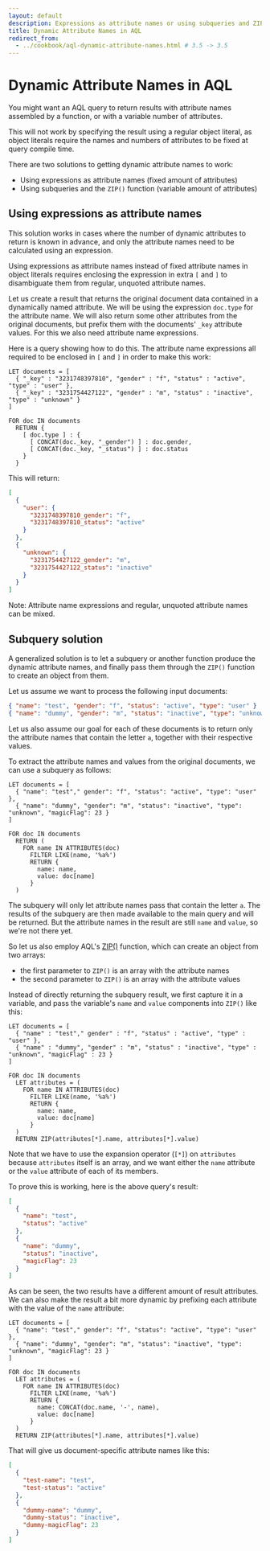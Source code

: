 ```yaml
---
layout: default
description: Expressions as attribute names or using subqueries and ZIP()
title: Dynamic Attribute Names in AQL
redirect_from:
  - ../cookbook/aql-dynamic-attribute-names.html # 3.5 -> 3.5
---
```

Dynamic Attribute Names in AQL
==============================

You might want an AQL query to return results with attribute names assembled
by a function, or with a variable number of attributes.

This will not work by specifying the result using a regular object literal,
as object literals require the names and numbers of attributes to be fixed at
query compile time.

There are two solutions to getting dynamic attribute names to work:
- Using expressions as attribute names (fixed amount of attributes)
- Using subqueries and the `ZIP()` function (variable amount of attributes)

## Using expressions as attribute names

This solution works in cases where the number of dynamic attributes to return
is known in advance, and only the attribute names need to be calculated using
an expression.

Using expressions as attribute names instead of fixed attribute names in object
literals requires enclosing the expression in extra `[` and `]` to disambiguate
them from regular, unquoted attribute names.

Let us create a result that returns the original document data contained in
a dynamically named attribute. We will be using the expression `doc.type`
for the attribute name. We will also return some other attributes from the
original documents, but prefix them with the documents' `_key` attribute values.
For this we also need attribute name expressions.

Here is a query showing how to do this. The attribute name expressions all
required to be enclosed in `[` and `]` in order to make this work:

```aql
LET documents = [
  { "_key" : "3231748397810", "gender" : "f", "status" : "active", "type" : "user" },
  { "_key" : "3231754427122", "gender" : "m", "status" : "inactive", "type" : "unknown" }
]

FOR doc IN documents
  RETURN {
    [ doc.type ] : {
      [ CONCAT(doc._key, "_gender") ] : doc.gender,
      [ CONCAT(doc._key, "_status") ] : doc.status
    }
  }
```

This will return:

```json
[
  {
    "user": {
      "3231748397810_gender": "f",
      "3231748397810_status": "active"
    }
  },
  {
    "unknown": {
      "3231754427122_gender": "m",
      "3231754427122_status": "inactive"
    }
  }
]
```

Note:
Attribute name expressions and regular, unquoted attribute names can be mixed.

## Subquery solution

A generalized solution is to let a subquery or another function produce the
dynamic attribute names, and finally pass them through the `ZIP()` function to
create an object from them.

Let us assume we want to process the following input documents:

```json
{ "name": "test", "gender": "f", "status": "active", "type": "user" }
{ "name": "dummy", "gender": "m", "status": "inactive", "type": "unknown", "magicFlag": 23 }
```

Let us also assume our goal for each of these documents is to return only the
attribute names that contain the letter `a`, together with their respective
values.

To extract the attribute names and values from the original documents, we can
use a subquery as follows:

```aql
LET documents = [
  { "name": "test"," gender": "f", "status": "active", "type": "user" },
  { "name": "dummy", "gender": "m", "status": "inactive", "type": "unknown", "magicFlag": 23 }
]

FOR doc IN documents
  RETURN (
    FOR name IN ATTRIBUTES(doc)
      FILTER LIKE(name, '%a%')
      RETURN {
        name: name,
        value: doc[name]
      }
  )
```

The subquery will only let attribute names pass that contain the letter `a`.
The results of the subquery are then made available to the main query and will
be returned. But the attribute names in the result are still `name` and `value`,
so we're not there yet.

So let us also employ AQL's [ZIP()](functions-document.html#zip) function,
which can create an object from two arrays:

- the first parameter to `ZIP()` is an array with the attribute names
- the second parameter to `ZIP()` is an array with the attribute values

Instead of directly returning the subquery result, we first capture it in a
variable, and pass the variable's `name` and `value` components into `ZIP()`
like this:

```aql
LET documents = [
  { "name" : "test"," gender" : "f", "status" : "active", "type" : "user" },
  { "name" : "dummy", "gender" : "m", "status" : "inactive", "type" : "unknown", "magicFlag" : 23 }
]

FOR doc IN documents
  LET attributes = (
    FOR name IN ATTRIBUTES(doc)
      FILTER LIKE(name, '%a%')
      RETURN {
        name: name,
        value: doc[name]
      }
  )
  RETURN ZIP(attributes[*].name, attributes[*].value)
```

Note that we have to use the expansion operator (`[*]`) on `attributes` because
`attributes` itself is an array, and we want either the `name` attribute or the
`value` attribute of each of its members.

To prove this is working, here is the above query's result:

```json
[
  {
    "name": "test",
    "status": "active"
  },
  {
    "name": "dummy",
    "status": "inactive",
    "magicFlag": 23
  }
]
```

As can be seen, the two results have a different amount of result attributes.
We can also make the result a bit more dynamic by prefixing each attribute
with the value of the `name` attribute:

```aql
LET documents = [
  { "name": "test"," gender": "f", "status": "active", "type": "user" },
  { "name": "dummy", "gender": "m", "status": "inactive", "type": "unknown", "magicFlag": 23 }
]

FOR doc IN documents
  LET attributes = (
    FOR name IN ATTRIBUTES(doc)
      FILTER LIKE(name, '%a%')
      RETURN {
        name: CONCAT(doc.name, '-', name),
        value: doc[name]
      }
  )
  RETURN ZIP(attributes[*].name, attributes[*].value)
```

That will give us document-specific attribute names like this:

```json
[
  {
    "test-name": "test",
    "test-status": "active"
  },
  {
    "dummy-name": "dummy",
    "dummy-status": "inactive",
    "dummy-magicFlag": 23
  }
]
```
